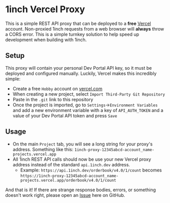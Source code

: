 # 1inch Vercel Proxy

This is a simple REST API proxy that can be deployed to a **free** [Vercel](https://vercel.com/) account. Non-proxied 1inch requests from a web browser will **always** throw a CORS error. This is a simple turnkey solution to help speed up development when building with 1inch. 

## Setup

This proxy will contain your personal Dev Portal API key, so it must be deployed and configured manually. Luckily, Vercel makes this incredibly simple:

- Create a free `Hobby` account on [vercel.com](https://vercel.com/) 
- When creating a new project, select `Import Third-Party Git Repository` 
- Paste in the `.git` link to this repository
- Once the project is imported, go to `Settings`->`Environment Variables` and add a new environment variable with a key of `API_AUTH_TOKEN` and a value of your Dev Portal API token and press `Save`

## Usage

- On the main `Project` tab, you will see a long string for your proxy's address. Something like this: `1inch-proxy-12345abcd-account_name-projects.vercel.app`
- All 1inch REST API calls should now be use your new Vercel proxy address instead of the standard `api.1inch.dev` address.
  - Example: `https://api.1inch.dev/orderbook/v4.0/1/count` becomes `https://1inch-proxy-12345abcd-account_name-projects.vercel.app/orderbook/v4.0/1/count`

And that is it! If there are strange response bodies, errors, or something doesn't work right, please open an [Issue](https://github.com/Tanz0rz/1inch-vercel-proxy/issues) here on GitHub.